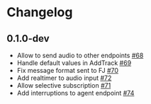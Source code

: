 # Changelog

## 0.1.0-dev

- Allow to send audio to other endpoints [#68](https://github.com/fishjam-cloud/membrane_rtc_engine/pull/68)
- Handle default values in AddTrack [#69](https://github.com/fishjam-cloud/membrane_rtc_engine/pull/69)
- Fix message format sent to FJ [#70](https://github.com/fishjam-cloud/membrane_rtc_engine/pull/70)
- Add realtimer to audio input [#72](https://github.com/fishjam-cloud/membrane_rtc_engine/pull/72)
- Allow selective subscription [#71](https://github.com/fishjam-cloud/membrane_rtc_engine/pull/71)
- Add interruptions to agent endpoint [#74](https://github.com/fishjam-cloud/membrane_rtc_engine/pull/74)
